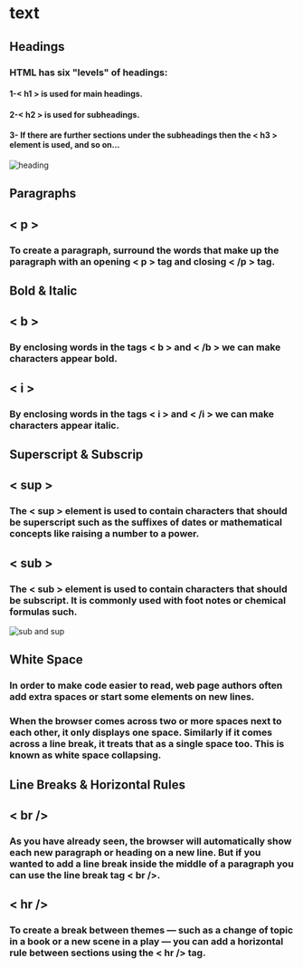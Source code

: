 # text
## Headings
### HTML has six "levels" of headings:
#### 1-< h1 > is used for main headings.
#### 2-< h2 > is used for subheadings.
#### 3- If there are further sections under the subheadings then the < h3 > element is used, and so on...
![heading](https://user-images.githubusercontent.com/70091044/92333937-fe901100-f091-11ea-80d6-635ba80da519.PNG)
## Paragraphs
## < p >
### To create a paragraph, surround the words that make up the paragraph with an opening < p > tag and closing < /p > tag.
## Bold & Italic
## < b >
### By enclosing words in the tags < b > and < /b > we can make characters appear bold.
## < i >
### By enclosing words in the tags < i > and < /i > we can make characters appear italic.
## Superscript & Subscrip
## < sup >
### The < sup > element is used to contain characters that should be superscript such as the suffixes of dates or mathematical concepts like raising a number to a power.
## < sub >
### The < sub > element is used to contain characters that should be subscript. It is commonly used with foot notes or chemical formulas such.
![sub and sup](https://user-images.githubusercontent.com/70091044/92334176-47e16000-f094-11ea-9c30-001c8712d432.PNG)
## White Space
### In order to make code easier to read, web page authors often add extra spaces or start some elements on new lines.
### When the browser comes across two or more spaces next to each other, it only displays one space. Similarly if it comes across a line break, it treats that as a single space too. This is known as white space collapsing.
## Line Breaks & Horizontal Rules
## < br />
### As you have already seen, the browser will automatically show each new paragraph or heading on a new line. But if you wanted to add a line break inside the middle of a paragraph you can use the line break tag < br />.
## < hr />
### To create a break between themes — such as a change of topic in a book or a new scene in a play — you can add a horizontal rule between sections using the < hr /> tag.


